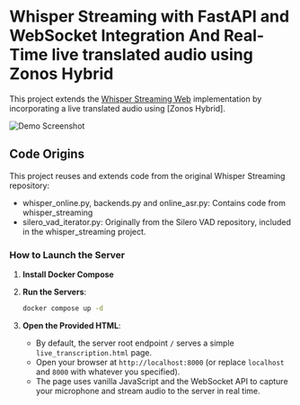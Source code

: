 # Whisper Streaming with FastAPI and WebSocket Integration And Real-Time live translated audio using Zonos Hybrid

This project extends the [Whisper Streaming Web](https://github.com/QuentinFuxa/whisper_streaming_web) implementation by incorporating a live translated audio using [Zonos Hybrid]. 

![Demo Screenshot](src/web/demo.png)

##  Code Origins

This project reuses and extends code from the original Whisper Streaming repository:
- whisper_online.py, backends.py and online_asr.py: Contains code from whisper_streaming
- silero_vad_iterator.py: Originally from the Silero VAD repository, included in the whisper_streaming project.


### How to Launch the Server
1. **Install Docker Compose**

2. **Run the Servers**:
    
    ```bash
    docker compose up -d
    ```

3. **Open the Provided HTML**:

    - By default, the server root endpoint `/` serves a simple `live_transcription.html` page.  
    - Open your browser at `http://localhost:8000` (or replace `localhost` and `8000` with whatever you specified).  
    - The page uses vanilla JavaScript and the WebSocket API to capture your microphone and stream audio to the server in real time.

